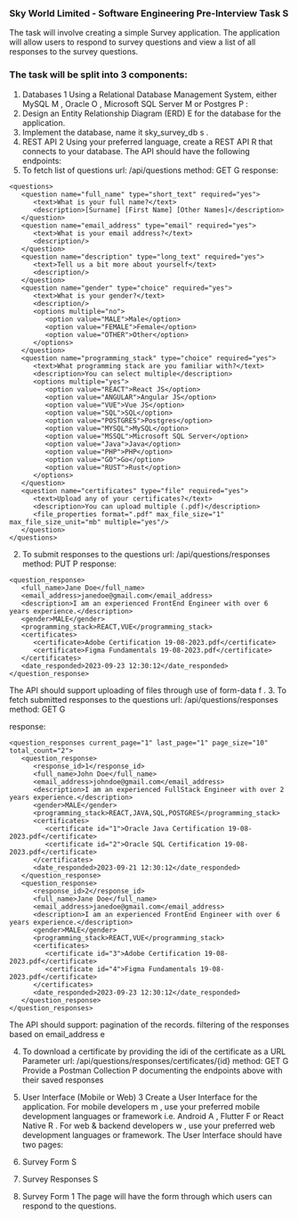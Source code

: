 ### Sky World Limited - Software Engineering Pre-Interview Task S

The task will involve creating a simple Survey application. The application will allow users to respond to survey questions and view a list of all responses to the survey
questions.

### The task will be split into 3 components:

1. Databases 1
   Using a Relational Database Management System, either MySQL M , Oracle O , Microsoft SQL Server M or Postgres P :
1. Design an Entity Relationship Diagram (ERD) E for the database for the application.
1. Implement the database, name it sky_survey_db s .
1. REST API 2
   Using your preferred language, create a REST API R that connects to your database.
   The API should have the following endpoints:
1. To fetch list of questions
   url: /api/questions
   method: GET G
   response:

```
<questions>
   <question name="full_name" type="short_text" required="yes">
      <text>What is your full name?</text>
      <description>[Surname] [First Name] [Other Names]</description>
   </question>
   <question name="email_address" type="email" required="yes">
      <text>What is your email address?</text>
      <description/>
   </question>
   <question name="description" type="long_text" required="yes">
      <text>Tell us a bit more about yourself</text>
      <description/>
   </question>
   <question name="gender" type="choice" required="yes">
      <text>What is your gender?</text>
      <description/>
      <options multiple="no">
         <option value="MALE">Male</option>
         <option value="FEMALE">Female</option>
         <option value="OTHER">Other</option>
      </options>
   </question>
   <question name="programming_stack" type="choice" required="yes">
      <text>What programming stack are you familiar with?</text>
      <description>You can select multiple</description>
      <options multiple="yes">
         <option value="REACT">React JS</option>
         <option value="ANGULAR">Angular JS</option>
         <option value="VUE">Vue JS</option>
         <option value="SQL">SQL</option>
         <option value="POSTGRES">Postgres</option>
         <option value="MYSQL">MySQL</option>
         <option value="MSSQL">Microsoft SQL Server</option>
         <option value="Java">Java</option>
         <option value="PHP">PHP</option>
         <option value="GO">Go</option>
         <option value="RUST">Rust</option>
      </options>
   </question>
   <question name="certificates" type="file" required="yes">
      <text>Upload any of your certificates?</text>
      <description>You can upload multiple (.pdf)</description>
      <file_properties format=".pdf" max_file_size="1" max_file_size_unit="mb" multiple="yes"/>
   </question>
</questions>

```

2. To submit responses to the questions
url: /api/questions/responses
method: PUT P
response:

```
<question_response>
   <full_name>Jane Doe</full_name>
   <email_address>janedoe@gmail.com</email_address>
   <description>I am an experienced FrontEnd Engineer with over 6 years experience.</description>
   <gender>MALE</gender>
   <programming_stack>REACT,VUE</programming_stack>
   <certificates>
      <certificate>Adobe Certification 19-08-2023.pdf</certificate>
      <certificate>Figma Fundamentals 19-08-2023.pdf</certificate>
   </certificates>
   <date_responded>2023-09-23 12:30:12</date_responded>
</question_response>

```

The API should support uploading of files through use of form-data f .
3. To fetch submitted responses to the questions
url: /api/questions/responses
method: GET G

response:

```
<question_responses current_page="1" last_page="1" page_size="10" total_count="2">
   <question_response>
      <response_id>1</response_id>
      <full_name>John Doe</full_name>
      <email_address>johndoe@gmail.com</email_address>
      <description>I am an experienced FullStack Engineer with over 2 years experience.</description>
      <gender>MALE</gender>
      <programming_stack>REACT,JAVA,SQL,POSTGRES</programming_stack>
      <certificates>
         <certificate id="1">Oracle Java Certification 19-08-2023.pdf</certificate>
         <certificate id="2">Oracle SQL Certification 19-08-2023.pdf</certificate>
      </certificates>
      <date_responded>2023-09-21 12:30:12</date_responded>
   </question_response>
   <question_response>
      <response_id>2</response_id>
      <full_name>Jane Doe</full_name>
      <email_address>janedoe@gmail.com</email_address>
      <description>I am an experienced FrontEnd Engineer with over 6 years experience.</description>
      <gender>MALE</gender>
      <programming_stack>REACT,VUE</programming_stack>
      <certificates>
         <certificate id="3">Adobe Certification 19-08-2023.pdf</certificate>
         <certificate id="4">Figma Fundamentals 19-08-2023.pdf</certificate>
      </certificates>
      <date_responded>2023-09-23 12:30:12</date_responded>
   </question_response>
</question_responses>

```
The API should support:
pagination of the records.
filtering of the responses based on email_address e

4. To download a certificate by providing the idi of the certificate as a URL Parameter
url: /api/questions/responses/certificates/{id}
method: GET G
Provide a Postman Collection P documenting the endpoints above with their saved responses

3. User Interface (Mobile or Web) 3
Create a User Interface for the application.
For mobile developers m , use your preferred mobile development languages or framework i.e. Android A , Flutter F or React Native R .
For web & backend developers w , use your preferred web development languages or framework.
The User Interface should have two pages:
1. Survey Form S
2. Survey Responses S
1. Survey Form 1
The page will have the form through which users can respond to the questions.
